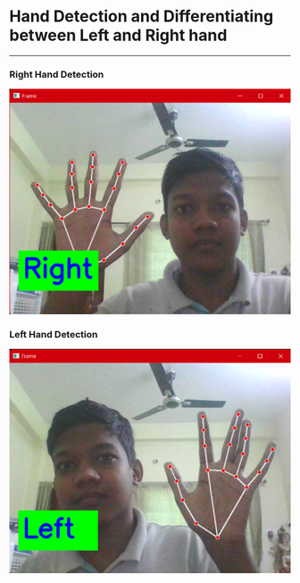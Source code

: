 <h1>Hand Detection and Differentiating between Left and Right hand</h1>
<hr />
<h3>Right Hand Detection</h3>
<img src="./right_hand.png"/>
<br />
<h3>Left Hand Detection</h3>
<img src="./left_hand.png"/>